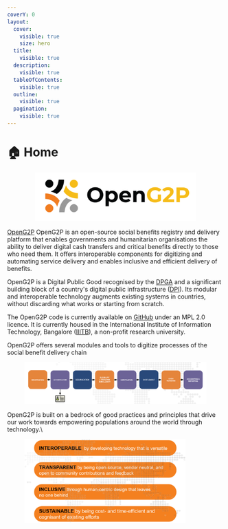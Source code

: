 ```yaml
---
coverY: 0
layout:
  cover:
    visible: true
    size: hero
  title:
    visible: true
  description:
    visible: true
  tableOfContents:
    visible: true
  outline:
    visible: true
  pagination:
    visible: true
---
```


# 🏠 Home

<div align="center">

<figure><img src=".gitbook/assets/Open G2P Horizontal Logo@2x.png" alt="" width="375"><figcaption></figcaption></figure>

</div>

[OpenG2P](https://openg2p.org) OpenG2P is an open-source social benefits registry and delivery platform that enables governments and humanitarian organisations the ability to deliver digital cash transfers and critical benefits directly to those who need them. It offers interoperable components for digitizing and automating service delivery and enables inclusive and efficient delivery of benefits.&#x20;

OpenG2P is a Digital Public Good recognised by the [DPGA](https://digitalpublicgoods.net/) and a significant building block of a country's digital public infrastructure ([DPI](https://docs.cdpi.dev/dpi/readme)). Its modular and interoperable technology augments existing systems in countries, without discarding what works or starting from scratch.&#x20;

The OpenG2P code is currently available on [GitHub](https://github.com/openg2p) under an MPL 2.0 licence. It is currently housed in the International Institute of Information Technology, Bangalore ([IIITB](https://www.iiitb.ac.in/)), a non-profit research university.

OpenG2P offers several modules and tools to digitize processes of the social benefit delivery chain



<figure><img src="https://github.com/OpenG2P/openg2p-documentation/raw/1.2/.gitbook/assets/social-protection-delivery-chain.png" alt=""><figcaption></figcaption></figure>

OpenG2P is built on a bedrock of good practices and principles that drive our work towards empowering populations around the world through technology.\


<figure><img src=".gitbook/assets/guiding-principles.png" alt="" width="375"><figcaption></figcaption></figure>




